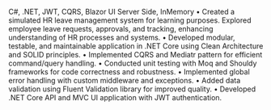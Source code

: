 C#, .NET, JWT, CQRS, Blazor UI Server Side, InMemory
• Created a simulated HR leave management system for learning purposes. Explored employee leave requests,
approvals, and tracking, enhancing understanding of HR processes and systems.
• Developed modular, testable, and maintainable application in .NET Core using Clean Architecture and
SOLID principles.
• Implemented CQRS and Mediatr pattern for efficient command/query handling.
• Conducted unit testing with Moq and Shouldy frameworks for code correctness and robustness.
• Implemented global error handling with custom middleware and exceptions.
• Added data validation using Fluent Validation library for improved quality.
• Developed .NET Core API and MVC UI application with JWT authentication.
